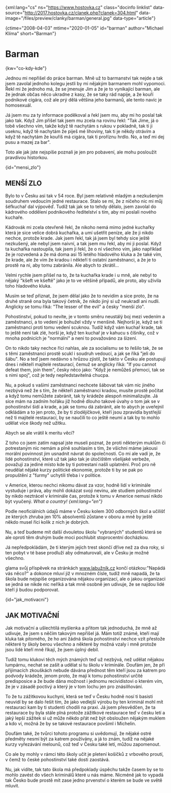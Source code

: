 
{xml:lang="cs" ns="https://www.hostovka.cz" class="docinfo linklist" data-source="http://2017.hostovka.cz/clanek.php?clanek=304.html" data-image="/files/preview/clanky/barman/general.jpg" data-type="article"}

{ctime="2008-04-03" mtime="2020-01-05" id="barman" author="Michael Klíma" short="Barman"}

# Barman

{kw="co-kdy-kde"}

Jednou mi nepřišel do práce barman. Mně už to barmanství tak nejde a tak jsem zavolal jednoho kolegu jestli by mi nějakým barmanem mohl vypomoci. Řekl mi že jednoho má, že se jmenuje Jim a že je to vynikající barman, ale že jednak občas něco ukradne z kasy, že se taky rád napije, a že kouří podnikové cigára, což ale prý dělá většina jeho barmanů, ale tento navíc je homosexuál.

Já jsem mu za ty informace poděkoval a řekl jsem mu, aby mi ho poslal tak jako tak. Když Jim přišel tak jsem mu zcela na rovinu řekl: "Tak Jime, já o tobě všechno vím, takže když tě nachytám s rukou v pokladně, tak ti ji useknu, když tě nachytám že piješ mé lihoviny, tak ti je někdy otrávím a když tě nachytám že kouříš má cigára, tak ti proříznu hrdlo. No, a teď mi dej pusu a mazej za bar".

Toto ale jak jste nejspíše poznali je jen pro pobavení, ale mohu posloužit pravdivou historkou.

{id="mensi_zlo"}

## MENŠÍ ZLO

Bylo to v Česku asi tak v 54 roce. Byl jsem relativně mladým a nezkušeným soudruhem vedoucím jedné restaurace. Stalo se mi, že z ničeho nic mi můj šéfkuchař dal výpověď. Tudíž tak jak se to tehdy dělalo, jsem zavolal do kádrového oddělení podnikového ředitelství s tím, aby mi poslali nového kuchaře.

Kádrovák mi zcela otevřeně řekl, že nikoho nemá mimo jedné kuchařky která je sice velice dobrá kuchařka, a umí ušetřit peníze, ale že ji nikdo nechce, protože krade. Jak jsem řekl, tak já jsem byl tehdy sice ještě nezkušený, ale nebyl jsem naivní, a tak jsem mu řekl, aby mi ji poslal. Když ta kuchařka nastoupila, tak jsem ji řekl, že o ní všechno vím, jako například že je rozvedená a že má doma asi 15 letého hladového kluka a že také vím, že krade, ale že vím že kradou i někteří ti ostatní zaměstnanci, a že je to prostě na ni, aby tomu zabránila. Ale abych to zkrátil...

Velmi rychle jsem přišel na to, že ta kuchařka krade i u mně, ale nebyl to nějaký "kšeft ve kšeftě" jako je to ve většině případů, ale proto, aby uživila toho hladového kluka.

Musím se teď přiznat, že jsem dělal jako že to nevidím a sice proto, že na druhé straně ona byla takový četník, že nikdo jiný si už neukradl ani nudli. Anglicky se tomu říká: "The lesser of the evil" a česky "menší zlo".

Pohostinství, pokud to nevíte, je v tomto směru neustálý boj mezi vedením a zaměstnanci, a to vedení je bohužel vždy v menšině. Nejhorší je, když se ti zaměstnanci proti tomu vedení scuknou. Tudíž když vám kuchař krade, tak to ještě není tak zlé, horší je, když ten kuchař je v kahucu s číšníky, což v mnoha podnicích je "normální" a není to považováno za šizení.

On to nikdo taky nechce říci nahlas, ale za socialismu se to řešilo tak, že se s těmi zaměstnanci prostě scukl i soudruh vedoucí, a jak se říká "jeli do šábu". No a teď jsem nedávno s hrůzou zjistil, že takto v Česku ale postupují dnes i někteří majitelé restaurací, čemuž se anglicky říká: "If you cannot defeat them, join them", česky něco jako: "Když je nemůžeš přemoci, tak se s nimi spoj", což je tedy nepředstavitelná chucpa.

Nu, a pokud s vašimi zaměstnanci nechcete šábovat tak vám nic jiného nezbývá než že s tím, že někteří zaměstnanci kradou, musíte prostě počítat a když tomu nemůžete zabránit, tak ty krádeže alespoň minimalizujte. Já sice mám na zadním hořáku již hodně dlouho takové úvahy o tom jak se v pohostinství šidí a krade, a jak se tomu dá zabránit, ale to abych je uveřejnil odkládám a to jen proto, že by ti zlodějíčkové, kteří jsou zpravidla bystřejší než ti majitelé restaurací, by se naučili to co ještě neumí a tak by to mohlo udělat více škody než užitku.

Abych se ale vrátil k meritu věci?

Z toho co jsem zatím napsal jste museli poznat, že proti některým muklům či potrestaným nic nemám a plně souhlasím s tím, že všichni máme jakousi morální povinnost jim usnadnit návrat do společnosti. Co mi ale vadí je, že lidé pohostinství, které už tak jako tak je útočištěm všelijaké verbeže, považují za jediné místo kde by ti potrestaní našli uplatnění. Proč pro ně neudělat nějaké kurzy politické ekonomie, protože ti by se pak po propuštění z "ťurmy" uchytili třeba i v politice.

v Americe, kterou nechci nikomu dávat za vzor, hodně lidí v kriminále vystuduje i práva, aby mohli dokázat svoji nevinu, ale studiem pohostinství by nikdo neztrácel v kriminále čas, protože k tomu v Americe nemusí nikdo být vyučený. _What a country! {xml:lang="en"}_

Podle neoficiálních údajů máme v Česku kolem 300 odborných škol a učilišť ze kterých zhruba jen 10% absolventů zůstane v oboru a mně by ještě někdo musel říci kolik z nich je dobrých.

Nu, a teď budeme mít další dvouletou školu "vybraných" studentů která se ale oproti těm druhým bude moci pochlubit stoprocentní docházkou.

Já nepředpokládám, že ti kterým jejich trest skončí dříve než za dva roky, si ten pobyt v té base prodluží aby odmaturovali, ale v Česku je možné všechno.

glama svůj příspěvek na stránkách www.labužník.cz končí otázkou:"Napádá vás něco?" a dokonce mluví již v mnozném čísle, tudíž mně napadá, že ta škola bude nejspíše organizována nějakou organizací, ale o jakou organizaci se jedná se nikde nic neříká a tak mně osobně jen udivuje, že se najdou lidé kteří ji budou podporovat.

{id="jak_motivacni"}

## JAK MOTIVAČNÍ

Jak motivační a ušlechtilá myšlenka a přitom tak jednoduchá, že mně až udivuje, že jsem s něčím takovým nepřišel já. Mám totiž známé, kteří mají kluka tak pitomého, že ho ani žádná škola pohostinství nechce vzít přestože některé ty školy berou všechno a některé by možná vzaly i mně protože jsou lidé kteří mně říkají, že jsem úplný debil.

Tudíž tomu klukovi těch mých známých teď už nezbývá, než udělat nějakou lumpárnu, nechat se zašít a udělat si tu školu v kriminále. Doufám jen, že při přijímacích zkouškách nebude dávána přednost těm kteří jsou za katrem pro podvody krádeže, jenom proto, že mají k tomu pohostinství určité predisposice a že bude dána možnost i jednomu recividistovi o kterém vím, že je v zásadě poctivý a který je v tom lochu jen pro znásilňování.

To že tu zážitkovou kuchyni, která se teď v Česku hodně nosí ti basisti neuvidí by se dalo řešit tím, že jako vedlejší výrobu by ten kriminál mohl mít restauraci kam by ti studenti chodili na praxi. Já jsem přesvědčen, že ta restaurace by byla stále plná protože zážitkové restaurace teď v česku letí a jaký lepší zážitek si už může někdo přát než být obsloužen nějakým muklem a kdo ví, možná že by se takové restaurace povšiml i Michelin.

Doufám také, že tvůrci tohoto programu si uvědomují, že nějaké ostré předměty nesmí být za katrem používány, a já to znám, tudíž na nějaké kurzy vyřezávání melounů, což teď v Česku také letí, můžou zapomenout.

Co ale by mohly v rámci této školy učit je pletení košíčků z vrbového proutí, v čemž to české pohostinství také dosti zaostává.

Nu, jak vidíte, tak tato škola má předpoklady úspěchu takže časem by se to mohlo zavést do všech kriminálů které u nás máme. Nicméně jak to vypadá tak Česko bude prostě mít zase jedno prvenství o kterém se bude ve světě mluvit.

